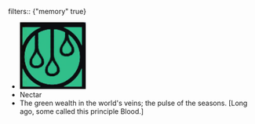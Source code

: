 filters:: {"memory" true}

- ![image.png](../assets/image_1700896130080_0.png)
- Nectar
- The green wealth in the world's veins; the pulse of the seasons. [Long ago, some called this principle Blood.]